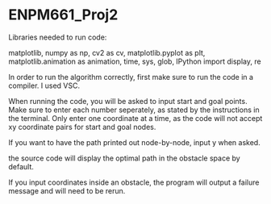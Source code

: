 # ENPM661_Proj2
Libraries needed to run code:

matplotlib,
numpy as np,
cv2 as cv,
matplotlib.pyplot as plt,
matplotlib.animation as animation,
time,
sys,
glob,
IPython import display,
re


In order to run the algorithm correctly, first make sure to run the code in a compiler. I used VSC. 

When running the code, you will be asked to input start and goal points. Make sure to enter each number seperately, as stated by the instructions in the terminal. Only enter one coordinate at a time, as the code will not accept xy coordinate pairs for start and goal nodes.

If you want to have the path printed out node-by-node, input y when asked.

the source code will display the optimal path in the obstacle space by default.

If you input coordinates inside an obstacle, the program will output a failure message and will need to be rerun.
